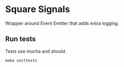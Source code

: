 # Square Signals

Wrapper around Event Emitter that adds extra logging.

## Run tests

Tests use mocha and should.

``` shell
make unittests
```
